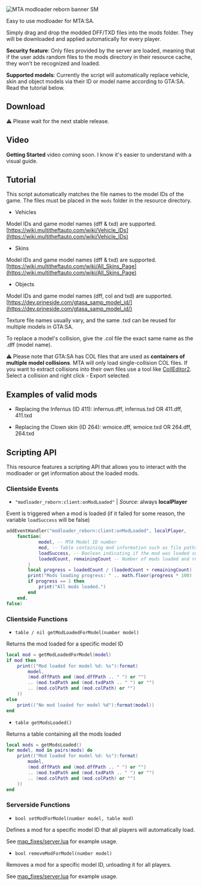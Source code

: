 ![MTA modloader reborn banner SM](https://github.com/Fernando-A-Rocha/mta-modloader-reborn/assets/34967844/d330016b-03e4-42a3-bd8b-bdb8793d25bc)

Easy to use modloader for MTA:SA.

Simply drag and drop the modded DFF/TXD files into the mods folder. They will be downloaded and applied automatically for every player.

**Security feature**: Only files provided by the server are loaded, meaning that if the user adds random files to the mods directory in their resource cache, they won't be recognized and loaded.

**Supported models**: Currently the script will automatically replace vehicle, skin and object models via their ID or model name according to GTA:SA. Read the tutorial below.

## Download

<!-- **Latest release**: [https://github.com/Fernando-A-Rocha/mta-modloader-reborn/releases/latest](https://github.com/Fernando-A-Rocha/mta-modloader-reborn/releases/latest) -->⚠️ Please wait for the next stable release.

## Video

**Getting Started** video coming soon. I know it's easier to understand with a visual guide.

## Tutorial

This script automatically matches the file names to the model IDs of the game. The files must be placed in the `mods` folder in the resource directory.

- Vehicles

Model IDs and game model names (dff & txd) are supported. [https://wiki.multitheftauto.com/wiki/Vehicle_IDs](https://wiki.multitheftauto.com/wiki/Vehicle_IDs)

- Skins

Model IDs and game model names (dff & txd) are supported. [https://wiki.multitheftauto.com/wiki/All_Skins_Page](https://wiki.multitheftauto.com/wiki/All_Skins_Page)

- Objects

Model IDs and game model names (dff, col and txd) are supported. [https://dev.prineside.com/gtasa_samp_model_id/](https://dev.prineside.com/gtasa_samp_model_id/)

Texture file names usually vary, and the same .txd can be reused for multiple models in GTA:SA.

To replace a model's collision, give the .col file the exact same name as the .dff (model name).

⚠️ Please note that GTA:SA has COL files that are used as **containers of multiple model collisions**. MTA will only load single-collision COL files. If you want to extract collisions into their own files use a tool like [CollEditor2](https://www.google.com/search?q=gta+sa+CollEditor2). Select a collision and right click - Export selected.

## Examples of valid mods
  
- Replacing the Infernus (ID 411): infernus.dff, infernus.txd OR 411.dff, 411.txd

- Replacing the Clown skin (ID 264): wmoice.dff, wmoice.txd OR 264.dff, 264.txd

## Scripting API

This resource features a scripting API that allows you to interact with the modloader or get information about the loaded mods.

### Clientside Events

- `"modloader_reborn:client:onModLoaded"` | *Source*: always **localPlayer**

Event is triggered when a mod is loaded (if it failed for some reason, the variable `loadSuccess` will be false)

```lua
addEventHandler("modloader_reborn:client:onModLoaded", localPlayer,
    function(
            model, -- MTA Model ID number
            mod, -- Table containing mod information such as file paths
            loadSuccess, -- Boolean indicating if the mod was loaded successfully
            loadedCount, remainingCount -- Number of mods loaded and remaining
        )
        local progress = loadedCount / (loadedCount + remainingCount)
        print("Mods loading progress: " .. math.floor(progress * 100) .. "%")
        if progress == 1 then
            print("All mods loaded.")
        end
    end,
false)
```

### Clientside Functions

- `table / nil getModLoadedForModel(number model)`

Returns the mod loaded for a specific model ID

```lua
local mod = getModLoadedForModel(model)
if mod then
    print(("Mod loaded for model %d: %s"):format(
        model,
        (mod.dffPath and (mod.dffPath .. " ") or "")
        .. (mod.txdPath and (mod.txdPath .. " ") or "")
        .. (mod.colPath and (mod.colPath) or "")
    ))
else
    print(("No mod loaded for model %d"):format(model))
end
```

- `table getModsLoaded()`

Returns a table containing all the mods loaded

```lua
local mods = getModsLoaded()
for model, mod in pairs(mods) do
    print(("Mod loaded for model %d: %s"):format(
        model,
        (mod.dffPath and (mod.dffPath .. " ") or "")
        .. (mod.txdPath and (mod.txdPath .. " ") or "")
        .. (mod.colPath and (mod.colPath) or "")
    ))
end
```

### Serverside Functions

- `bool setModForModel(number model, table mod)`

Defines a mod for a specific model ID that all players will automatically load.

See [map_fixes/server.lua](/[implementations]/map_fixes/server.lua) for example usage.

- `bool removeModForModel(number model)`

Removes a mod for a specific model ID, unloading it for all players.

See [map_fixes/server.lua](/[implementations]/map_fixes/server.lua) for example usage.
